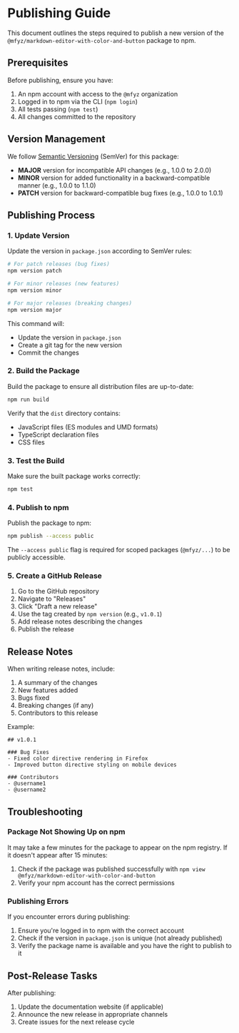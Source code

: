 # Publishing Guide

This document outlines the steps required to publish a new version of the `@mfyz/markdown-editor-with-color-and-button` package to npm.

## Prerequisites

Before publishing, ensure you have:

1. An npm account with access to the `@mfyz` organization
2. Logged in to npm via the CLI (`npm login`)
3. All tests passing (`npm test`)
4. All changes committed to the repository

## Version Management

We follow [Semantic Versioning](https://semver.org/) (SemVer) for this package:

- **MAJOR** version for incompatible API changes (e.g., 1.0.0 to 2.0.0)
- **MINOR** version for added functionality in a backward-compatible manner (e.g., 1.0.0 to 1.1.0)
- **PATCH** version for backward-compatible bug fixes (e.g., 1.0.0 to 1.0.1)

## Publishing Process

### 1. Update Version

Update the version in `package.json` according to SemVer rules:

```bash
# For patch releases (bug fixes)
npm version patch

# For minor releases (new features)
npm version minor

# For major releases (breaking changes)
npm version major
```

This command will:

- Update the version in `package.json`
- Create a git tag for the new version
- Commit the changes

### 2. Build the Package

Build the package to ensure all distribution files are up-to-date:

```bash
npm run build
```

Verify that the `dist` directory contains:

- JavaScript files (ES modules and UMD formats)
- TypeScript declaration files
- CSS files

### 3. Test the Build

Make sure the built package works correctly:

```bash
npm test
```

### 4. Publish to npm

Publish the package to npm:

```bash
npm publish --access public
```

The `--access public` flag is required for scoped packages (`@mfyz/...`) to be publicly accessible.

### 5. Create a GitHub Release

1. Go to the GitHub repository
2. Navigate to "Releases"
3. Click "Draft a new release"
4. Use the tag created by `npm version` (e.g., `v1.0.1`)
5. Add release notes describing the changes
6. Publish the release

## Release Notes

When writing release notes, include:

1. A summary of the changes
2. New features added
3. Bugs fixed
4. Breaking changes (if any)
5. Contributors to this release

Example:

```
## v1.0.1

### Bug Fixes
- Fixed color directive rendering in Firefox
- Improved button directive styling on mobile devices

### Contributors
- @username1
- @username2
```

## Troubleshooting

### Package Not Showing Up on npm

It may take a few minutes for the package to appear on the npm registry. If it doesn't appear after 15 minutes:

1. Check if the package was published successfully with `npm view @mfyz/markdown-editor-with-color-and-button`
2. Verify your npm account has the correct permissions

### Publishing Errors

If you encounter errors during publishing:

1. Ensure you're logged in to npm with the correct account
2. Check if the version in `package.json` is unique (not already published)
3. Verify the package name is available and you have the right to publish to it

## Post-Release Tasks

After publishing:

1. Update the documentation website (if applicable)
2. Announce the new release in appropriate channels
3. Create issues for the next release cycle
